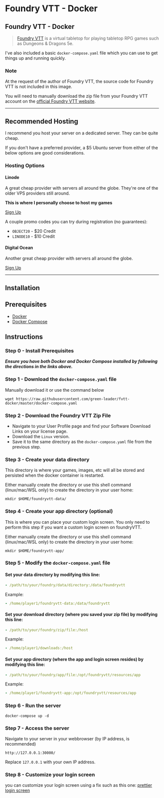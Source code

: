 # Foundry VTT - Docker

## Foundry VTT - Docker

> [Foundry VTT](https://foundryvtt.com/) is a virtual tabletop for playing tabletop RPG games such as Dungeons & Dragons 5e.

I've also included a basic `docker-compose.yaml` file which you can use to get things up and running quickly.

### **Note**
At the request of the author of Foundry VTT, the source code for Foundry VTT is not included in this image. 

You will need to manually download the zip file from your Foundry VTT account on the [official Foundry VTT website](https://foundryvtt.com/).

---

## **Recommended Hosting**

I recommend you host your server on a dedicated server. They can be quite cheap.

If you don't have a preferred provider, a $5 Ubuntu server from either of the below options are good considerations.

### **Hosting Options**

#### Linode
A great cheap provider with servers all around the globe. They're one of the older VPS providers still around.

**This is where I personally choose to host my games**

[Sign Up](https://www.linode.com/)

A couple promo codes you can try during registration (no guarantees):

- `OBJECT20` - $20 Credit
- `LINODE10` - $10 Credit

#### Digital Ocean
Another great cheap provider with servers all around the globe.

[Sign Up](https://cloud.digitalocean.com/registrations/new)

---

## **Installation**

## Prerequisites

- [Docker](https://docs.docker.com/engine/install/)
- [Docker Compose](https://docs.docker.com/compose/install/)

## Instructions

### Step 0 - Install Prerequisites

***Ensure you have both Docker and Docker Compose installed by following the directions in the links above.***

### Step 1 - Download the `docker-compose.yaml` file

Manually download it or use the command below

```shell
wget https://raw.githubusercontent.com/green-leader/fvtt-docker/master/docker-compose.yaml
```

### Step 2 - Download the Foundry VTT Zip File

- Navigate to your User Profile page and find your Software Download Links on your license page.
- Download the `Linux` version.
- Save it to the same directory as the `docker-compose.yaml` file from the previous step.

### Step 3 - Create your data directory

This directory is where your games, images, etc will all be stored and persisted when the docker container is restarted.

Either manually create the directory or use this shell command (linux/mac/WSL only) to create the directory in your user home:

```shell
mkdir $HOME/foundryvtt-data/
```

### Step 4 - Create your app directory (optional)

This is where you can place your custom login screen. You only need to perform this step if you want a custom login screen on foundryVTT.

Either manually create the directory or use this shell command (linux/mac/WSL only) to create the directory in your user home:

```shell
mkdir $HOME/foundryvtt-app/
```

### Step 5 - Modify the `docker-compose.yaml` file

#### Set your data directory by modifying this line:

```yaml
- /path/to/your/foundry/data/directory:/data/foundryvtt
```

Example:

```yaml
- /home/player1/foundryvtt-data:/data/foundryvtt
```

#### Set your download directory (where you saved your zip file) by modifying this line:

```yaml
- /path/to/your/foundry/zip/file:/host
```

Example:

```yaml
- /home/player1/downloads:/host
```

#### Set your app directory (where the app and login screen resides) by modifying this line:

```yaml
- /path/to/your/foundry/app/file:/opt/foundryvtt/resources/app
```

Example:

```yaml
- /home/player1/foundryvtt-app:/opt/foundryvtt/resources/app
```

### Step 6 - Run the server

```shell
docker-compose up -d
```

### Step 7 - Access the server

Navigate to your server in your webbrowser (by IP address, is recommended)

`http://127.0.0.1:30000/`

Replace `127.0.0.1` with your own IP address.


### Step 8 - Customize your login screen

you can customize your login screen using a fix such as this one:
[prettier login screen](https://github.com/TheEpicSnowWolf/Foundry-VTT-Prettier-Login-Screen)

